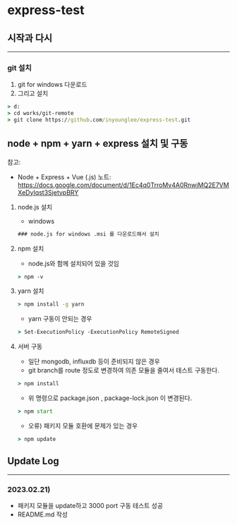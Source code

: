 # express-test

## 시작과 다시

---

### git 설치

1. git for windows 다운로드
2. 그리고 설치

```cmd
> d:
> cd works/git-remote
> git clone https://github.com/inyounglee/express-test.git
```

## node + npm + yarn + express 설치 및 구동

참고:

* Node + Express + Vue (.js) 노트: <https://docs.google.com/document/d/1Ec4q0TrroMv4A0RnwjMQ2E7VMXeDyIqst3SjetvpBRY>

1. node.js 설치

    * windows

    ```cmd
    ### node.js for windows .msi 를 다운로드해서 설치
    ```

2. npm 설치

    * node.js와 함께 설치되어 있을 것임

    ```cmd
    > npm -v 
    ```

3. yarn 설치

    ```cmd
    > npm install -g yarn
    ```

    * yarn 구동이 안되는 경우

    ```cmd
    > Set-ExecutionPolicy -ExecutionPolicy RemoteSigned
    ```

4. 서버 구동

    * 일단 mongodb, influxdb 등이 준비되지 않은 경우
    * git branch를 route 정도로 변경하여 의존 모듈을 줄여서 테스트 구동한다.

    ```cmd
    > npm install
    ```

    * 위 명령으로 package.json , package-lock.json 이 변경된다.

    ```cmd
    > npm start
    ```

    * 오류) 패키지 모듈 호환에 문제가 있는 경우

    ```cmd
    > npm update
    ```

## Update Log

---

### 2023.02.21)

* 패키지 모듈을 update하고 3000 port 구동 테스트 성공
* README.md 작성
